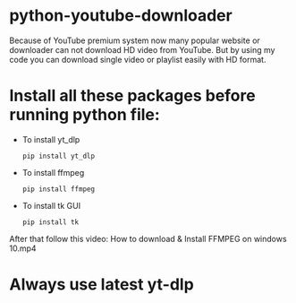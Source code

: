 # python-youtube-downloader
Because of YouTube premium system now many popular website or downloader can not download HD video from YouTube. But by using my code you can download single video or playlist easily with HD format.


# Install all these packages before running python file: 
- To install yt_dlp
  ```
  pip install yt_dlp
   ```
- To install ffmpeg
  ```
  pip install ffmpeg
   ```
- To install tk GUI
  ```
  pip install tk
   ```
   
After that follow this video: How to download & Install FFMPEG on windows 10.mp4

# Always use latest yt-dlp
